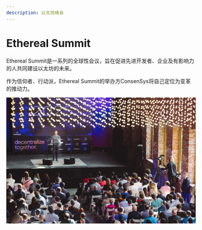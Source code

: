 ```yaml
---
description: 以太坊峰会
---
```


# Ethereal Summit

Ethereal Summit是一系列的全球性会议，旨在促进先进开发者、企业及有影响力的人共同建设以太坊的未来。

作为信仰者、行动派，Ethereal Summit的举办方ConsenSys将自己定位为变革的推动力。

![](../../.gitbook/assets/img_5702.jpg)

